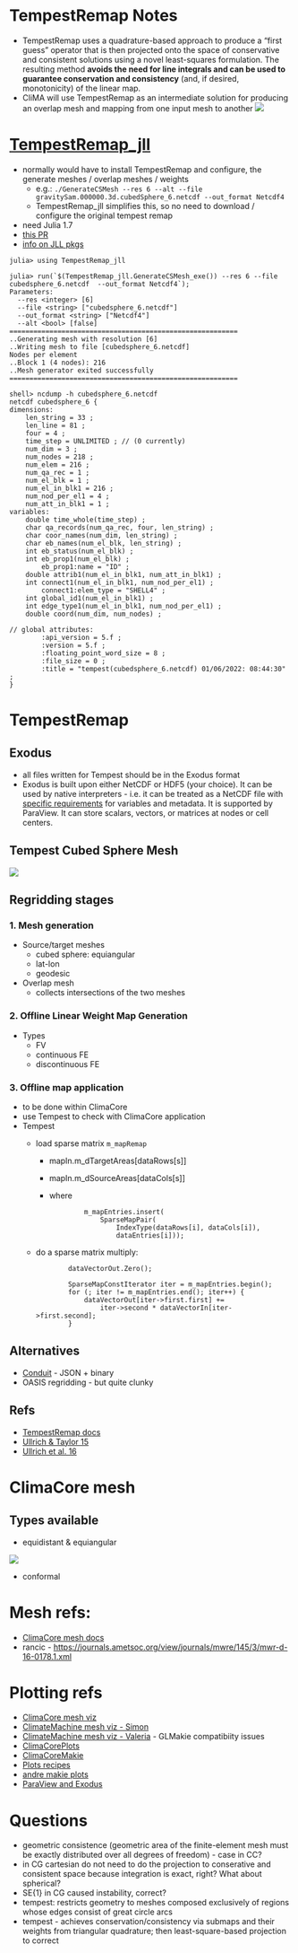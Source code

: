 # TempestRemap Notes
- TempestRemap uses a quadrature-based approach to produce a “first guess” operator that is then projected onto the space of conservative and consistent solutions using a novel least-squares formulation. The resulting method **avoids the need for line integrals and can be used to guarantee conservation and consistency** (and, if desired, monotonicity) of the linear map.
- CliMA will use TempestRemap as an intermediate solution for producing an overlap mesh and mapping from one input mesh to another
![](figures/tempest_cc_pipeline.png)

# [TempestRemap_jll](https://github.com/JuliaPackaging/Yggdrasil/tree/master/T/TempestRemap)
- normally would have to install TempestRemap and configure, the generate meshes / overlap meshes / weights
	- e.g.: `./GenerateCSMesh --res 6 --alt --file gravitySam.000000.3d.cubedSphere_6.netcdf --out_format Netcdf4`
	- TempestRemap_jll simplifies this, so no need to download / configure the original tempest remap 
- need Julia 1.7 
- [this PR](https://github.com/JuliaPackaging/Yggdrasil/pull/4174)
- [info on JLL pkgs](https://docs.binarybuilder.org/stable/jll/)
```
julia> using TempestRemap_jll

julia> run(`$(TempestRemap_jll.GenerateCSMesh_exe()) --res 6 --file cubedsphere_6.netcdf  --out_format Netcdf4`);
Parameters:
  --res <integer> [6] 
  --file <string> ["cubedsphere_6.netcdf"] 
  --out_format <string> ["Netcdf4"] 
  --alt <bool> [false] 
=========================================================
..Generating mesh with resolution [6]
..Writing mesh to file [cubedsphere_6.netcdf] 
Nodes per element
..Block 1 (4 nodes): 216
..Mesh generator exited successfully
=========================================================

shell> ncdump -h cubedsphere_6.netcdf
netcdf cubedsphere_6 {
dimensions:
	len_string = 33 ;
	len_line = 81 ;
	four = 4 ;
	time_step = UNLIMITED ; // (0 currently)
	num_dim = 3 ;
	num_nodes = 218 ;
	num_elem = 216 ;
	num_qa_rec = 1 ;
	num_el_blk = 1 ;
	num_el_in_blk1 = 216 ;
	num_nod_per_el1 = 4 ;
	num_att_in_blk1 = 1 ;
variables:
	double time_whole(time_step) ;
	char qa_records(num_qa_rec, four, len_string) ;
	char coor_names(num_dim, len_string) ;
	char eb_names(num_el_blk, len_string) ;
	int eb_status(num_el_blk) ;
	int eb_prop1(num_el_blk) ;
		eb_prop1:name = "ID" ;
	double attrib1(num_el_in_blk1, num_att_in_blk1) ;
	int connect1(num_el_in_blk1, num_nod_per_el1) ;
		connect1:elem_type = "SHELL4" ;
	int global_id1(num_el_in_blk1) ;
	int edge_type1(num_el_in_blk1, num_nod_per_el1) ;
	double coord(num_dim, num_nodes) ;

// global attributes:
		:api_version = 5.f ;
		:version = 5.f ;
		:floating_point_word_size = 8 ;
		:file_size = 0 ;
		:title = "tempest(cubedsphere_6.netcdf) 01/06/2022: 08:44:30" ;
}
```

# TempestRemap

## Exodus
- all files written for Tempest should be in the Exodus format
- Exodus is built upon either NetCDF or HDF5 (your choice). It can be used by native interpreters - i.e. it can be treated as a NetCDF file with [specific requirements](https://www.osti.gov/servlets/purl/6902151) for variables and metadata. It is supported by ParaView. It can store scalars, vectors, or matrices at nodes or cell centers.

## Tempest Cubed Sphere Mesh
![](figures/tempest_mesh.png)

## Regridding stages
### 1. Mesh generation
- Source/target meshes
	- cubed sphere: equiangular
	- lat-lon
	- geodesic
- Overlap mesh
	- collects intersections of the two meshes

### 2. Offline Linear Weight Map Generation
- Types 
	- FV
	- continuous FE
	- discontinuous FE

### 3. Offline map application
- to be done within ClimaCore
- use Tempest to check with ClimaCore application
- Tempest 
    - load sparse matrix `m_mapRemap`
        - mapIn.m_dTargetAreas[dataRows[s]]
        - mapIn.m_dSourceAreas[dataCols[s]]

        - where
        ```
                    m_mapEntries.insert(
                        SparseMapPair(
                            IndexType(dataRows[i], dataCols[i]),
                            dataEntries[i]));
        ```

    - do a sparse matrix multiply:
        ```
                dataVectorOut.Zero();

                SparseMapConstIterator iter = m_mapEntries.begin();
                for (; iter != m_mapEntries.end(); iter++) {
                    dataVectorOut[iter->first.first] +=
                        iter->second * dataVectorIn[iter->first.second];
                }
        ```

## Alternatives
- [Conduit](https://llnl-conduit.readthedocs.io/en/latest/blueprint_mesh.html) - JSON + binary
- OASIS regridding - but quite clunky

## Refs 
- [TempestRemap docs](https://github.com/ClimateGlobalChange/tempestremap)
- [Ullrich & Taylor 15](https://journals.ametsoc.org/view/journals/mwre/143/6/mwr-d-14-00343.1.xml )
- [Ullrich et al. 16](https://journals.ametsoc.org/view/journals/mwre/144/4/mwr-d-15-0301.1.xml)

# ClimaCore mesh

## Types available
- equidistant & equiangular

![](https://www.researchgate.net/profile/R-Purser/publication/328748714/figure/fig1/AS:689703552557061@1541449549540/a-The-equidistant-gnomonic-grid-which-is-very-far-from-being-of-uniform-resolution.ppm)
- conformal 


# Mesh refs:
- [ClimaCore mesh docs](https://clima.github.io/ClimaCore.jl/dev/api/#Meshes
)
- rancic - https://journals.ametsoc.org/view/journals/mwre/145/3/mwr-d-16-0178.1.xml

# Plotting refs
- [ClimaCore mesh viz](https://gist.github.com/LenkaNovak/b9c4ea8906bd7a9452b0b4c11bda9dee)
- [ClimateMachine mesh viz - Simon](https://gist.github.com/simonbyrne/968fdc39e1e94542bda3b2cf574c6a93)
- [ClimateMachine mesh viz - Valeria](https://gist.github.com/valeriabarra/e92f165008492b3208e2110672a3cef3) - GLMakie compatibiity issues
- [ClimaCorePlots](https://github.com/CliMA/ClimaCore.jl/tree/main/lib/ClimaCorePlots#climacoreplots)
- [ClimaCoreMakie](https://github.com/CliMA/ClimaCore.jl/blob/4b9c60192ea6963e6794dfa42f0f2d1b1bbe6825/lib/ClimaCoreMakie/README.md)
- [Plots recipes](https://docs.juliaplots.org/latest/recipes/)
- [andre makie plots](https://github.com/LenkaNovak/earth_system_modelling_guide/blob/main/numerical_design/mesh/ClimateMachineGridInitStateViz.ipynb)
- [ParaView and Exodus](https://discourse.paraview.org/t/which-file-format-is-right-for-me/6633/2)

# Questions
- geometric consistence (geometric area of the finite-element mesh must be exactly distributed over all degrees of freedom) - case in CC?
- in CG cartesian do not need to do the projection to conserative and consistent space because integration is exact, right? What about spherical?
-  SE{1} in CG caused instability, correct?
- tempest: restricts geometry to meshes composed exclusively of regions whose edges consist of great circle arcs
- tempest - achieves conservation/consistency via submaps and their weights from triangular quadrature; then least-square-based projection to correct

